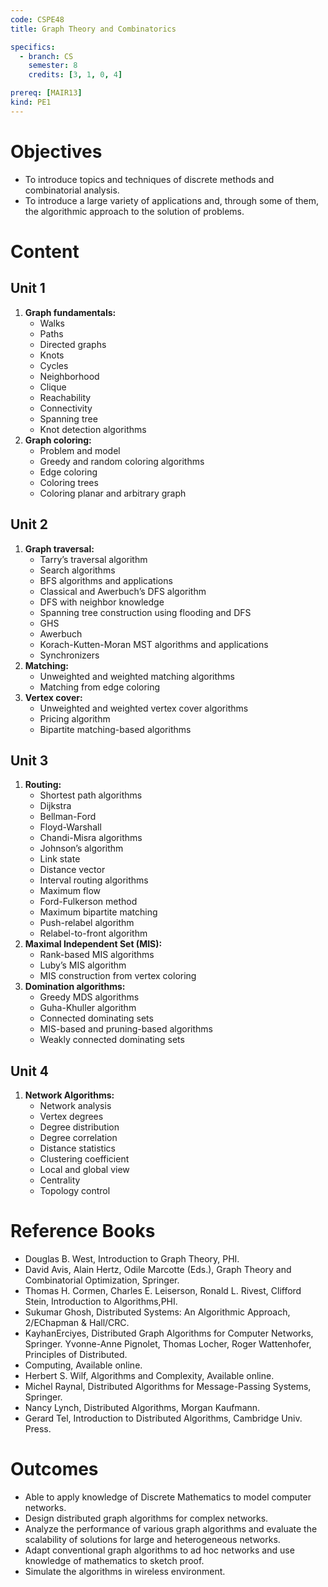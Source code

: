 ```yaml
---
code: CSPE48
title: Graph Theory and Combinatorics

specifics:
  - branch: CS
    semester: 8
    credits: [3, 1, 0, 4]

prereq: [MAIR13]
kind: PE1
---
```


# Objectives

- To introduce topics and techniques of discrete methods and combinatorial analysis.
- To introduce a large variety of applications and, through some of them, the algorithmic approach to the solution of problems.

# Content

## Unit 1

1. **Graph fundamentals:**
   - Walks
   - Paths
   - Directed graphs
   - Knots
   - Cycles
   - Neighborhood
   - Clique
   - Reachability
   - Connectivity
   - Spanning tree
   - Knot detection algorithms
2. **Graph coloring:**
   - Problem and model
   - Greedy and random coloring algorithms
   - Edge coloring
   - Coloring trees
   - Coloring planar and arbitrary graph

## Unit 2

1. **Graph traversal:**
   - Tarry’s traversal algorithm
   - Search algorithms
   - BFS algorithms and applications
   - Classical and Awerbuch’s DFS algorithm
   - DFS with neighbor knowledge
   - Spanning tree construction using flooding and DFS
   - GHS
   - Awerbuch
   - Korach-Kutten-Moran MST algorithms and applications
   - Synchronizers
2. **Matching:**
   - Unweighted and weighted matching algorithms
   - Matching from edge coloring
3. **Vertex cover:**
   - Unweighted and weighted vertex cover algorithms
   - Pricing algorithm
   - Bipartite matching-based algorithms

## Unit 3

1. **Routing:**
   - Shortest path algorithms
   - Dijkstra
   - Bellman-Ford
   - Floyd-Warshall
   - Chandi-Misra algorithms
   - Johnson’s algorithm
   - Link state
   - Distance vector
   - Interval routing algorithms
   - Maximum flow
   - Ford-Fulkerson method
   - Maximum bipartite matching
   - Push-relabel algorithm
   - Relabel-to-front algorithm
2. **Maximal Independent Set (MIS):**
   - Rank-based MIS algorithms
   - Luby’s MIS algorithm
   - MIS construction from vertex coloring
3. **Domination algorithms:**
   - Greedy MDS algorithms
   - Guha-Khuller algorithm
   - Connected dominating sets
   - MIS-based and pruning-based algorithms
   - Weakly connected dominating sets

## Unit 4

1. **Network Algorithms:**
   - Network analysis
   - Vertex degrees
   - Degree distribution
   - Degree correlation
   - Distance statistics
   - Clustering coefficient
   - Local and global view
   - Centrality
   - Topology control

# Reference Books

- Douglas B. West, Introduction to Graph Theory, PHI.
-  David Avis, Alain Hertz, Odile Marcotte (Eds.), Graph Theory and Combinatorial Optimization, Springer.
- Thomas H. Cormen, Charles E. Leiserson, Ronald L. Rivest, Clifford Stein, Introduction to Algorithms,PHI.
- Sukumar Ghosh, Distributed Systems: An Algorithmic Approach, 2/EChapman & Hall/CRC.
- KayhanErciyes, Distributed Graph Algorithms for Computer Networks, Springer. Yvonne-Anne Pignolet, Thomas Locher, Roger Wattenhofer, Principles of Distributed.
- Computing, Available online.
- Herbert S. Wilf, Algorithms and Complexity, Available online.
- Michel Raynal, Distributed Algorithms for Message-Passing Systems, Springer.
- Nancy Lynch, Distributed Algorithms, Morgan Kaufmann.
- Gerard Tel, Introduction to Distributed Algorithms, Cambridge Univ. Press.

# Outcomes

- Able to apply knowledge of Discrete Mathematics to model computer networks.
- Design distributed graph algorithms for complex networks.
- Analyze the performance of various graph algorithms and evaluate the scalability of solutions for large and heterogeneous networks.
- Adapt conventional graph algorithms to ad hoc networks and use knowledge of mathematics to sketch proof.
- Simulate the algorithms in wireless environment.
